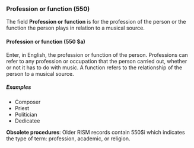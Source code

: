 ### Profession or function (550)

The field **Profession or function** is for the profession of the person or the function the person plays in relation to a musical source.  

#### Profession or function (550 $a)

Enter, in English, the profession or function of the person. Professions can refer to any profession or occupation that the person carried out, whether or not it has to do with music. A function refers to the relationship of the person to a musical source.

##### Examples  
- Composer  
- Priest  
- Politician  
- Dedicatee  

**Obsolete procedures**: Older RISM records contain 550$i which indicates the type of term: profession, academic, or religion.

